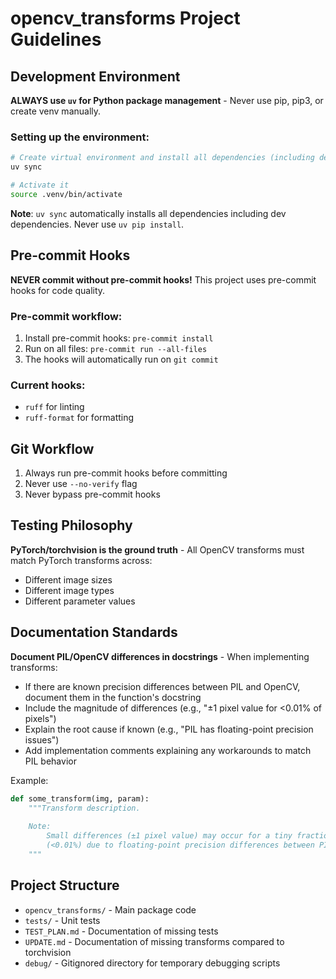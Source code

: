 # opencv_transforms Project Guidelines

## Development Environment

**ALWAYS use `uv` for Python package management** - Never use pip, pip3, or create venv manually.

### Setting up the environment:
```bash
# Create virtual environment and install all dependencies (including dev)
uv sync

# Activate it
source .venv/bin/activate
```

**Note**: `uv sync` automatically installs all dependencies including dev dependencies. Never use `uv pip install`.

## Pre-commit Hooks

**NEVER commit without pre-commit hooks!** This project uses pre-commit hooks for code quality.

### Pre-commit workflow:
1. Install pre-commit hooks: `pre-commit install`
2. Run on all files: `pre-commit run --all-files`
3. The hooks will automatically run on `git commit`

### Current hooks:
- `ruff` for linting
- `ruff-format` for formatting

## Git Workflow

1. Always run pre-commit hooks before committing
2. Never use `--no-verify` flag
3. Never bypass pre-commit hooks

## Testing Philosophy

**PyTorch/torchvision is the ground truth** - All OpenCV transforms must match PyTorch transforms across:
- Different image sizes
- Different image types
- Different parameter values

## Documentation Standards

**Document PIL/OpenCV differences in docstrings** - When implementing transforms:
- If there are known precision differences between PIL and OpenCV, document them in the function's docstring
- Include the magnitude of differences (e.g., "±1 pixel value for <0.01% of pixels")
- Explain the root cause if known (e.g., "PIL has floating-point precision issues")
- Add implementation comments explaining any workarounds to match PIL behavior

Example:
```python
def some_transform(img, param):
    """Transform description.
    
    Note:
        Small differences (±1 pixel value) may occur for a tiny fraction of pixels
        (<0.01%) due to floating-point precision differences between PIL and OpenCV.
    """
```

## Project Structure

- `opencv_transforms/` - Main package code
- `tests/` - Unit tests
- `TEST_PLAN.md` - Documentation of missing tests
- `UPDATE.md` - Documentation of missing transforms compared to torchvision
- `debug/` - Gitignored directory for temporary debugging scripts